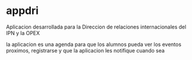 # appdri 
Aplicacion desarrollada para la Direccion de relaciones internacionales del IPN y la OPEX

la aplicacion es una agenda para que los alumnos pueda ver los eventos proximos, registrarse y que la aplicacion les notifique cuando sea 
